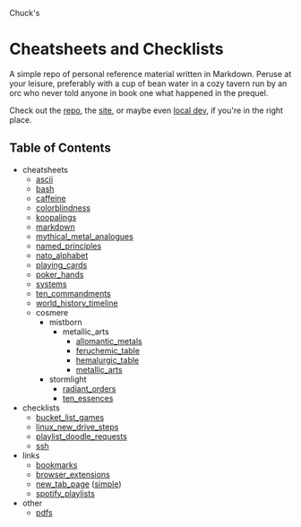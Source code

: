 <!---
make sure you're editing the template, doofus
--->

Chuck's
# Cheatsheets and Checklists

A simple repo of personal reference material written in Markdown. Peruse at your leisure, preferably with a cup of bean water in a cozy tavern run by an orc who never told anyone in book one what happened in the prequel.

Check out the [repo](https://github.com/buckmanc/cheatsheets_and_checklists), the [site](https://cheatsheets.buckman.cc), or maybe even [local dev](http://herschel.local:232/), if you're in the right place.

## Table of Contents

- cheatsheets<br>
    - <a href="cheatsheets/ascii">ascii</a><br>
    - <a href="cheatsheets/bash">bash</a><br>
    - <a href="cheatsheets/caffeine">caffeine</a><br>
    - <a href="cheatsheets/colorblindness">colorblindness</a><br>
    - <a href="cheatsheets/koopalings">koopalings</a><br>
    - <a href="cheatsheets/markdown">markdown</a><br>
    - <a href="cheatsheets/mythical_metal_analogues">mythical_metal_analogues</a><br>
    - <a href="cheatsheets/named_principles">named_principles</a><br>
    - <a href="cheatsheets/nato_alphabet">nato_alphabet</a><br>
    - <a href="cheatsheets/playing_cards">playing_cards</a><br>
    - <a href="cheatsheets/poker_hands">poker_hands</a><br>
    - <a href="cheatsheets/systems">systems</a><br>
    - <a href="cheatsheets/ten_commandments">ten_commandments</a><br>
    - <a href="cheatsheets/world_history_timeline">world_history_timeline</a><br>
    - cosmere<br>
        - mistborn<br>
            - metallic_arts<br>
                - <a href="cheatsheets/cosmere/mistborn/metallic_arts/allomantic_metals">allomantic_metals</a><br>
                - <a href="cheatsheets/cosmere/mistborn/metallic_arts/feruchemic_table">feruchemic_table</a><br>
                - <a href="cheatsheets/cosmere/mistborn/metallic_arts/hemalurgic_table">hemalurgic_table</a><br>
                - <a href="cheatsheets/cosmere/mistborn/metallic_arts/metallic_arts">metallic_arts</a><br>
        - stormlight<br>
            - <a href="cheatsheets/cosmere/stormlight/radiant_orders">radiant_orders</a><br>
            - <a href="cheatsheets/cosmere/stormlight/ten_essences">ten_essences</a><br>
- checklists<br>
    - <a href="checklists/bucket_list_games">bucket_list_games</a><br>
    - <a href="checklists/linux_new_drive_steps">linux_new_drive_steps</a><br>
    - <a href="checklists/playlist_doodle_requests">playlist_doodle_requests</a><br>
    - <a href="checklists/ssh">ssh</a><br>
- links<br>
    - <a href="links/bookmarks">bookmarks</a><br>
    - <a href="links/browser_extensions">browser_extensions</a><br>
    - <a href="links/new_tab_page">new_tab_page</a> (<a href="html/new_tab_page_simple.html">simple</a>)<br>
    - <a href="links/spotify_playlists">spotify_playlists</a><br>
- other<br>
    - <a href="pdfs/pdfs">pdfs</a><br>
